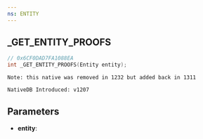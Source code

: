 ```yaml
---
ns: ENTITY
---
```

## _GET_ENTITY_PROOFS

```c
// 0x6CF0DAD7FA1088EA
int _GET_ENTITY_PROOFS(Entity entity);
```

```
Note: this native was removed in 1232 but added back in 1311

NativeDB Introduced: v1207
```

## Parameters
* **entity**:
